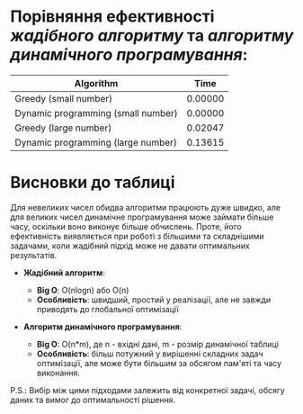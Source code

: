 # Порівняння ефективності *жадібного алгоритму* та *алгоритму динамічного програмування*:

|Algorithm                           | Time       |
|----------------------------------- | ---------- |
|Greedy (small number)               |    0.00000 |
|Dynamic programming (small number)  |    0.00000 |
|Greedy (large number)               |    0.02047 |
|Dynamic programming (large number)  |    0.13615 |

# Висновки до таблиці

Для невеликих чисел обидва алгоритми працюють дуже швидко, але для великих чисел динамічне програмування може займати більше часу, оскільки воно виконує більше обчислень. Проте, його ефективність виявляється при роботі з більшими та складнішими задачами, коли жадібний підхід може не давати оптимальних результатів.

* **Жадібний алгоритм**:

   - **Big O**: O(nlogn) або O(n)
   - **Особливість**: швидший, простий у реалізації, але не завжди приводять до глобальної оптимізації

* **Алгоритм динамічного програмування**:

   - **Big O**: O(n*m), де n - вхідні дані, m - розмір динамічної таблиці
   - **Особливість**: більш потужний у вирішенні складних задач оптимізації, але може бути більшим за обсягом пам'яті та часу виконання.

P.S.: Вибір між цими підходами залежить від конкретної задачі, обсягу даних та вимог до оптимальності рішення.